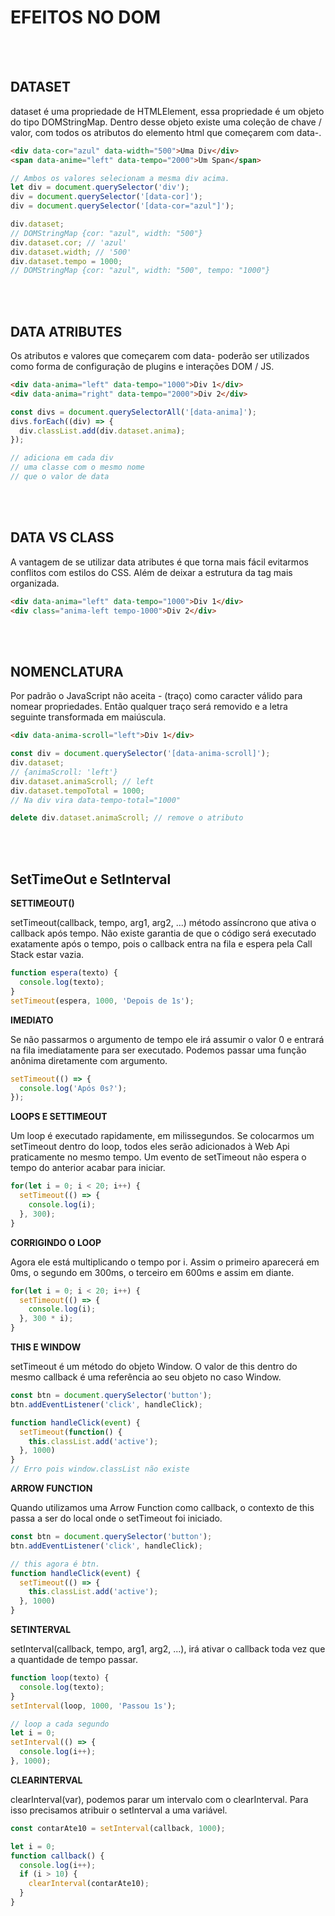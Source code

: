 # EFEITOS NO DOM

<br><br>

## DATASET

dataset é uma propriedade de HTMLElement, essa propriedade é um objeto do tipo DOMStringMap. Dentro desse objeto existe uma coleção de chave / valor, com todos os atributos do elemento html que começarem com data-.

````html
<div data-cor="azul" data-width="500">Uma Div</div>
<span data-anime="left" data-tempo="2000">Um Span</span>

````

````js
// Ambos os valores selecionam a mesma div acima.
let div = document.querySelector('div');
div = document.querySelector('[data-cor]');
div = document.querySelector('[data-cor="azul"]');

div.dataset;
// DOMStringMap {cor: "azul", width: "500"}
div.dataset.cor; // 'azul'
div.dataset.width; // '500'
div.dataset.tempo = 1000;
// DOMStringMap {cor: "azul", width: "500", tempo: "1000"}

````
<br><br>


## DATA ATRIBUTES

Os atributos e valores que começarem com data- poderão ser utilizados como forma de configuração de plugins e interações DOM / JS.

````html
<div data-anima="left" data-tempo="1000">Div 1</div>
<div data-anima="right" data-tempo="2000">Div 2</div>
````

````js
const divs = document.querySelectorAll('[data-anima]');
divs.forEach((div) => {
  div.classList.add(div.dataset.anima);
});

// adiciona em cada div
// uma classe com o mesmo nome
// que o valor de data
````
<br><br>


## DATA VS CLASS

A vantagem de se utilizar data atributes é que torna mais fácil evitarmos conflitos com estilos do CSS. Além de deixar a estrutura da tag mais organizada.

````html
<div data-anima="left" data-tempo="1000">Div 1</div>
<div class="anima-left tempo-1000">Div 2</div>
````
<br><br>


## NOMENCLATURA

Por padrão o JavaScript não aceita - (traço) como caracter válido para nomear propriedades. Então qualquer traço será removido e a letra seguinte transformada em maiúscula.

````html
<div data-anima-scroll="left">Div 1</div>
````

````js
const div = document.querySelector('[data-anima-scroll]');
div.dataset;
// {animaScroll: 'left'}
div.dataset.animaScroll; // left
div.dataset.tempoTotal = 1000;
// Na div vira data-tempo-total="1000"

delete div.dataset.animaScroll; // remove o atributo
````
<br><br>

## SetTimeOut e SetInterval

**SETTIMEOUT()**

setTimeout(callback, tempo, arg1, arg2, ...) método assíncrono que ativa o callback após tempo. Não existe garantia de que o código será executado exatamente após o tempo, pois o callback entra na fila e espera pela Call Stack estar vazia.

````js
function espera(texto) {
  console.log(texto);
}
setTimeout(espera, 1000, 'Depois de 1s');
````

**IMEDIATO**

Se não passarmos o argumento de tempo ele irá assumir o valor 0 e entrará na fila imediatamente para ser executado. Podemos passar uma função anônima diretamente com argumento.

````js
setTimeout(() => {
  console.log('Após 0s?');
});
````

**LOOPS E SETTIMEOUT**

Um loop é executado rapidamente, em milissegundos. Se colocarmos um setTimeout dentro do loop, todos eles serão adicionados à Web Api praticamente no mesmo tempo. Um evento de setTimeout não espera o tempo do anterior acabar para iniciar.

````js
for(let i = 0; i < 20; i++) {
  setTimeout(() => {
    console.log(i);
  }, 300);
}

````

**CORRIGINDO O LOOP**

Agora ele está multiplicando o tempo por i. Assim o primeiro aparecerá em 0ms, o segundo em 300ms, o terceiro em 600ms e assim em diante.

````js
for(let i = 0; i < 20; i++) {
  setTimeout(() => {
    console.log(i);
  }, 300 * i);
}
````

**THIS E WINDOW**

setTimeout é um método do objeto Window. O valor de this dentro do mesmo callback é uma referência ao seu objeto no caso Window.

````js
const btn = document.querySelector('button');
btn.addEventListener('click', handleClick);

function handleClick(event) {
  setTimeout(function() {
    this.classList.add('active');
  }, 1000)
}
// Erro pois window.classList não existe

````

**ARROW FUNCTION**

Quando utilizamos uma Arrow Function como callback, o contexto de this passa a ser do local onde o setTimeout foi iniciado.

````js
const btn = document.querySelector('button');
btn.addEventListener('click', handleClick);

// this agora é btn.
function handleClick(event) {
  setTimeout(() => {
    this.classList.add('active');
  }, 1000)
}
````

**SETINTERVAL**

setInterval(callback, tempo, arg1, arg2, ...), irá ativar o callback toda vez que a quantidade de tempo passar.

````js
function loop(texto) {
  console.log(texto);
}
setInterval(loop, 1000, 'Passou 1s');

// loop a cada segundo
let i = 0;
setInterval(() => {
  console.log(i++);
}, 1000);

````

**CLEARINTERVAL**

clearInterval(var), podemos parar um intervalo com o clearInterval. Para isso precisamos atribuir o setInterval a uma variável.

````js
const contarAte10 = setInterval(callback, 1000);

let i = 0;
function callback() {
  console.log(i++);
  if (i > 10) {
    clearInterval(contarAte10);
  }
}

````





